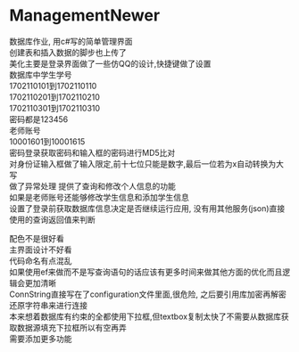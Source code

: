 # ManagementNewer
数据库作业, 用c#写的简单管理界面  
创建表和插入数据的脚步也上传了  
美化主要是登录界面做了一些仿QQ的设计,快捷键做了设置  
数据库中学生学号  
1702110101到1702110110  
1702110201到1702110210  
1702110301到1702110310  
密码都是123456  
老师账号  
10001601到10001615  
密码登录获取密码和输入框的密码进行MD5比对  
对身份证输入框做了输入限定,前十七位只能是数字,最后一位若为x自动转换为大写  
做了异常处理
提供了查询和修改个人信息的功能  
如果是老师账号还能够修改学生信息和添加学生信息  
设置了登录前获取数据库信息决定是否继续运行应用, 没有用其他服务(json)直接使用的查询返回值来判断  

配色不是很好看  
主界面设计不好看  
代码命名有点混乱    
如果使用ef来做而不是写查询语句的话应该有更多时间来做其他方面的优化而且逻辑会更加清晰  
ConnString直接写在了configuration文件里面,很危险, 之后要引用库加密再解密还原字符串来进行连接  
本来想着数据库有约束的全都使用下拉框,但textbox复制太快了不需要从数据库获取数据源填充下拉框所以有空再弄  
需要添加更多功能
